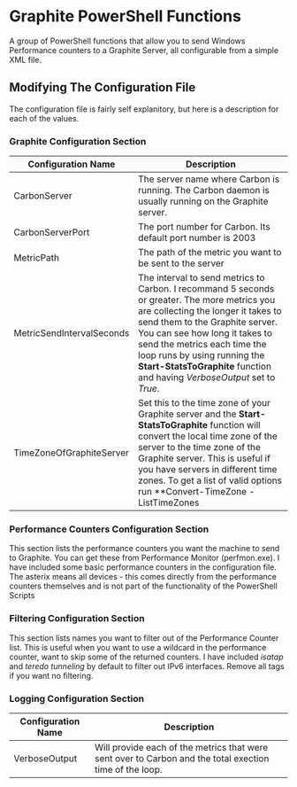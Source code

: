 # Graphite PowerShell Functions

A group of PowerShell functions that allow you to send Windows Performance counters to a Graphite Server, all configurable from a simple XML file.

## Modifying The Configuration File

The configuration file is fairly self explanitory, but here is a description for each of the values.

### Graphite Configuration Section

Configuration Name | Description
--- | ---
CarbonServer | The server name where Carbon is running. The Carbon daemon is usually running on the Graphite server.
CarbonServerPort | The port number for Carbon. Its default port number is 2003
MetricPath | The path of the metric you want to be sent to the server
MetricSendIntervalSeconds | The interval to send metrics to Carbon. I recommand 5 seconds or greater. The more metrics you are collecting the longer it takes to send them to the Graphite server. You can see how long it takes to send the metrics each time the loop runs by using running the **Start-StatsToGraphite** function and having *VerboseOutput* set to *True*.
TimeZoneOfGraphiteServer | Set this to the time zone of your Graphite server and the **Start-StatsToGraphite** function will convert the local time zone of the server to the time zone of the Graphite server. This is useful if you have servers in different time zones. To get a list of valid options run **Convert-TimeZone -ListTimeZones | Select-Object Id**

### Performance Counters Configuration Section

This section lists the performance counters you want the machine to send to Graphite. You can get these from Performance Monitor (perfmon.exe). I have included some basic performance counters in the configuration file. The asterix means all devices - this comes directly from the performance counters themselves and is not part of the functionality of the PowerShell Scripts

### Filtering Configuration Section

This section lists names you want to filter out of the Performance Counter list. This is useful when you want to use a wildcard in the performance counter, want to skip some of the returned counters. I have included *isatap* and *teredo tunneling* by default to filter out IPv6 interfaces. Remove all <MetricFilter> tags if you want no filtering.

### Logging Configuration Section
Configuration Name | Description
--- | ---
VerboseOutput | Will provide each of the metrics that were sent over to Carbon and the total exection time of the loop.